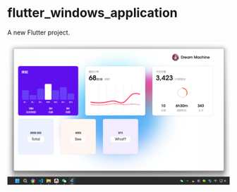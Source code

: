# flutter_windows_application

A new Flutter project.

<img src="https://raw.githubusercontent.com/944095635/flutter_windows_application/main/pub/pub.png" width='860'>
